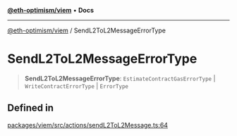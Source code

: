 [**@eth-optimism/viem**](../README.md) • **Docs**

***

[@eth-optimism/viem](../README.md) / SendL2ToL2MessageErrorType

# SendL2ToL2MessageErrorType

> **SendL2ToL2MessageErrorType**: `EstimateContractGasErrorType` \| `WriteContractErrorType` \| `ErrorType`

## Defined in

[packages/viem/src/actions/sendL2ToL2Message.ts:64](https://github.com/ethereum-optimism/ecosystem/blob/5f378d3b907e5960d4ca4cd1b4965867e0f1fb40/packages/viem/src/actions/sendL2ToL2Message.ts#L64)
